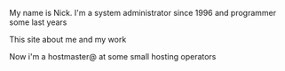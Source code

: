 My name is Nick.
I'm a system administrator since 1996 and programmer some last years

This site about me and my work

Now i'm a hostmaster@ at some small hosting operators
